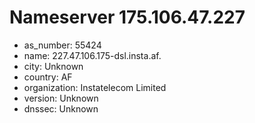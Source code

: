 # Nameserver 175.106.47.227

* as_number: 55424
* name: 227.47.106.175-dsl.insta.af.
* city: Unknown
* country: AF
* organization: Instatelecom Limited
* version: Unknown
* dnssec: Unknown
